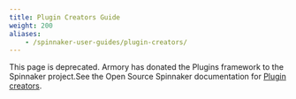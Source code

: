 ```yaml
---
title: Plugin Creators Guide
weight: 200
aliases:
    - /spinnaker-user-guides/plugin-creators/
---
```


This page is deprecated. Armory has donated the Plugins framework to the Spinnaker project.See the Open Source Spinnaker documentation for [Plugin creators](https://www.spinnaker.io/guides/developer/plugin-creators/overview/).
